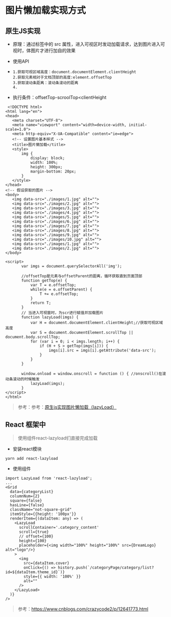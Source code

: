 # 图片懒加载实现方式

## 原生JS实现
* 原理：通过<img>标签中的 src 属性，进入可视区时发动加载请求，达到图片进入可视时，体图片才进行加自的效果

* 使用API 
*     1.获取可视区域高度：document.documentElement.clientHeight
      2.获取元素相对于文档顶部的高度:element.offsetTop
      3.获取滚动条距离：滚动条滚动的距离
      4.

* 执行条件：offsetTop-scroolTop<clientHeight
  
 ```
  <!DOCTYPE html>
<html lang="en">
<head>
    <meta charset="UTF-8">
    <meta name="viewport" content="width=device-width, initial-scale=1.0">
    <meta http-equiv="X-UA-Compatible" content="ie=edge">
    <!-- 设置图片基本样式 -->
    <title>图片懒加载</title>
    <style>
        img {
            display: block;
            width: 100%;
            height: 300px;
            margin-bottom: 20px;
        }
    </style>
</head>
<!-- 假设获取的图片 -->
<body>
    <img data-src="./images/1.jpg" alt="">
    <img data-src="./images/2.jpg" alt="">
    <img data-src="./images/3.jpg" alt="">
    <img data-src="./images/4.jpg" alt="">
    <img data-src="./images/5.jpg" alt="">
    <img data-src="./images/6.jpg" alt="">
    <img data-src="./images/7.jpg" alt="">
    <img data-src="./images/8.jpg" alt="">
    <img data-src="./images/9.jpg" alt="">
    <img data-src="./images/10.jpg" alt="">
    <img data-src="./images/1.jpg" alt="">
    <img data-src="./images/2.jpg" alt="">
</body>

<script>
        var imgs = document.querySelectorAll('img');

        //offsetTop是元素与offsetParent的距离，循环获取直到页面顶部
        function getTop(e) {
            var T = e.offsetTop;
            while(e = e.offsetParent) {
                T += e.offsetTop;
            }
            return T;
        }
        // 当进入可视窗时，为scr进行赋值并加载图片
        function lazyLoad(imgs) {
            var H = document.documentElement.clientHeight;//获取可视区域高度
            var S = document.documentElement.scrollTop || document.body.scrollTop;
            for (var i = 0; i < imgs.length; i++) {
                if (H + S > getTop(imgs[i])) {
                    imgs[i].src = imgs[i].getAttribute('data-src');
                }
            }
        }

        window.onload = window.onscroll = function () { //onscroll()在滚动条滚动的时候触发
            lazyLoad(imgs);
        }
</script>
</html>
```

>参考：参考：[原生js实现图片懒加载（lazyLoad）](https://zhuanlan.zhihu.com/p/55311726) 


## React 框架中
> 使用组件react-lazyload们直接完成加载

* 安装react模块
```
yarn add react-lazyload
```

* 使用组件

```
import LazyLoad from 'react-lazyload';
...
<Grid
  data={categoryList}
  columnNum={2}
  square={false}
  hasLine={false}
  className="not-square-grid"
  itemStyle={{height: '100px'}}
  renderItem={(dataItem: any) => (
    <LazyLoad
      scrollContainer='.category_content'
      scroll={true}
      // offset={100}
      height={100}
      placeholder={<img width="100%" height="100%" src={DreamLogo} alt="logo"/>}
    >
      <img
        src={dataItem.cover}
        onClick={() => history.push(`/categoryPage/category/list?id=${dataItem.theme_id}`)}
        style={{ width: '100%' }}
        alt=""
      />
    </LazyLoad>
  )}
/>
```

> 参考：https://www.cnblogs.com/crazycode2/p/12641773.html 